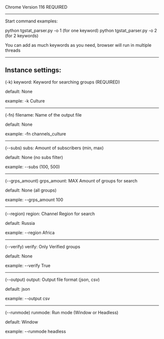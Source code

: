Chrome Version 116 REQUIRED

-----------------------------------------------
Start command examples:

python tgstat_parser.py -o 1 (for one keyword)
python tgstat_parser.py -o 2 (for 2 keywords)

You can add as much keywords as you need, browser will run in multiple threads

-----------------------------------------------
Instance settings:
-----------------------------------------------
(-k) keyword: Keyword for searching groups (REQUIRED)

default: None

example: -k Culture

-----------------------------------------------
(-fn) filename: Name of the output file

default: None

example: -fn channels_culture

-----------------------------------------------
(--subs) subs: Amount of subscribers (min, max)

default: None (no subs filter)

example: --subs (100, 500)

-----------------------------------------------
(--grps_amount) grps_amount: MAX Amount of groups for search

default: None (all groups)

example: --grps_amount 100

-----------------------------------------------
(--region) region: Channel Region for search

default: Russia

example: --region Africa

-----------------------------------------------
(--verify) verify: Only Verified groups

default: None

example: --verify True

-----------------------------------------------
(--output) output: Output file format (json, csv)

default: json

example: --output csv

-----------------------------------------------
(--runmode) runmode: Run mode (Window or Headless)

default: Window

example: --runmode headless
